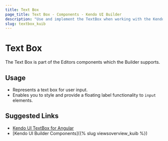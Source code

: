 ```yaml
---
title: Text Box
page_title: Text Box - Components - Kendo UI Builder
description: "Use and implement the TextBox when working with the Kendo UI Builder tool for creating and managing Angular and AngularJS-based web applications."
slug: textbox_kuib
---
```


# Text Box

The Text Box is part of the Editors components which the Builder supports.

## Usage

* Represents a text box for user input.
* Enables you to style and provide a floating label functionality to `input` elements.

## Suggested Links

* [Kendo UI TextBox for Angular](https://www.telerik.com/kendo-angular-ui/components/inputs/textbox/)
* [Kendo UI Builder Components]({% slug viewsoverview_kuib %})
